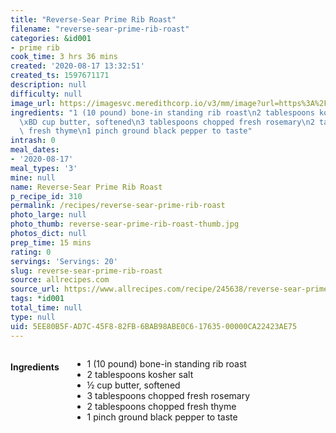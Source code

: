 ```yaml
---
title: "Reverse-Sear Prime Rib Roast"
filename: "reverse-sear-prime-rib-roast"
categories: &id001
- prime rib
cook_time: 3 hrs 36 mins
created: '2020-08-17 13:32:51'
created_ts: 1597671171
description: null
difficulty: null
image_url: https://imagesvc.meredithcorp.io/v3/mm/image?url=https%3A%2F%2Fimages.media-allrecipes.com%2Fuserphotos%2F6169675.jpg&w=343&h=343&c=sc&poi=face&q=85
ingredients: "1 (10 pound) bone-in standing rib roast\n2 tablespoons kosher salt\n\
  \xBD cup butter, softened\n3 tablespoons chopped fresh rosemary\n2 tablespoons chopped\
  \ fresh thyme\n1 pinch ground black pepper to taste"
intrash: 0
meal_dates:
- '2020-08-17'
meal_types: '3'
mine: null
name: Reverse-Sear Prime Rib Roast
p_recipe_id: 310
permalink: /recipes/reverse-sear-prime-rib-roast
photo_large: null
photo_thumb: reverse-sear-prime-rib-roast-thumb.jpg
photos_dict: null
prep_time: 15 mins
rating: 0
servings: 'Servings: 20'
slug: reverse-sear-prime-rib-roast
source: allrecipes.com
source_url: https://www.allrecipes.com/recipe/245638/reverse-sear-prime-rib-roast/
tags: *id001
total_time: null
type: null
uid: 5EE80B5F-AD7C-45F8-82FB-6BAB98ABE0C6-17635-00000CA22423AE75
---
```

<div class="large-8 medium-7 columns" id="writeup">	</div><!-- #writeup -->
</div><!-- #row-one -->
<div class="row" id="row-two">	<div class="medium-4 small-5 columns" id="ingredients"><h4>Ingredients</h4><div class="box box-ingredients content"><ul>
<li>1 (10 pound) bone-in standing rib roast</li>
<li>2 tablespoons kosher salt</li>
<li>½ cup butter, softened</li>
<li>3 tablespoons chopped fresh rosemary</li>
<li>2 tablespoons chopped fresh thyme</li>
<li>1 pinch ground black pepper to taste</li>
</ul>
</div>	</div>	<div class="medium-6 small-7 columns" id="directions">	</div>